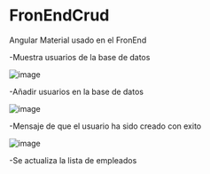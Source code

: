 # FronEndCrud

Angular Material usado en el FronEnd

-Muestra usuarios de la base de datos

![image](https://github.com/Helmut128/App_Crud_Angular_.NET/assets/65142656/431f2f54-08c0-47b2-8093-17b6ecd139ca)


-Añadir usuarios en la base de datos

![image](https://github.com/Helmut128/App_Crud_Angular_.NET/assets/65142656/988101be-7a6d-41e1-952b-7605df53d0d6)


-Mensaje de que el usuario ha sido creado con exito

![image](https://github.com/Helmut128/App_Crud_Angular_.NET/assets/65142656/d72d0ea8-a1fc-4a27-b3fe-6fc29e245fa5)


-Se actualiza la lista de empleados


